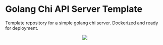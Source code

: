 # Golang Chi API Server Template
Template repository for a simple golang chi server. Dockerized and ready for deployment.

<p align="center">
  <img src="https://steamuserimages-a.akamaihd.net/ugc/872994794854883594/7B748EA3E150E22FB39CC799D7825384CEEEAD10/?imw=5000&imh=5000&ima=fit&impolicy=Letterbox&imcolor=%23000000&letterbox=false" />
</p>
